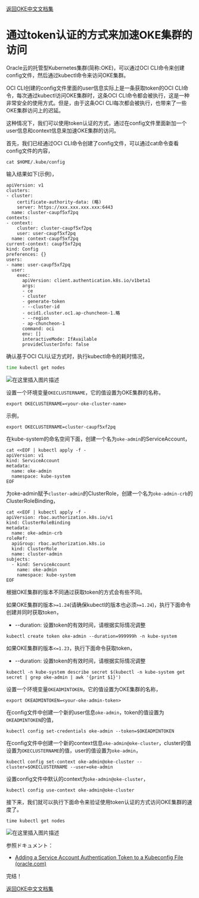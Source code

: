 [返回OKE中文文档集](../README.md)

# 通过token认证的方式来加速OKE集群的访问

Oracle云的托管型Kubernetes集群(简称:OKE)，可以通过OCI CLI命令来创建config文件，然后通过kubectl命令来访问OKE集群。

OCI CLI创建的config文件里面的user信息实际上是一条获取token的OCI CLI命令，每次通过kubectl访问OKE集群时，这条OCI CLI命令都会被执行，这是一种非常安全的使用方式。但是，由于这条OCI CLI每次都会被执行，也带来了一些OKE集群访问上的迟延。

这种情况下，我们可以使用token认证的方式，通过在config文件里面新加一个user信息和context信息来加速OKE集群的访问。

首先，我们已经通过OCI CLI命令创建了config文件，可以通过cat命令查看config文件的内容，

```shell
cat $HOME/.kube/config
```

输入结果如下(示例)，

```
apiVersion: v1
clusters:
- cluster:
    certificate-authority-data: (略)
    server: https://xxx.xxx.xxx.xxx:6443
  name: cluster-caupf5xf2pq
contexts:
- context:
    cluster: cluster-caupf5xf2pq
    user: user-caupf5xf2pq
  name: context-caupf5xf2pq
current-context: caupf5xf2pq
kind: Config
preferences: {}
users:
- name: user-caupf5xf2pq
  user:
    exec:
      apiVersion: client.authentication.k8s.io/v1beta1
      args:
      - ce
      - cluster
      - generate-token
      - --cluster-id
      - ocid1.cluster.oc1.ap-chuncheon-1.略
      - --region
      - ap-chuncheon-1
      command: oci
      env: []
      interactiveMode: IfAvailable
      provideClusterInfo: false
```
确认基于OCI CLI认证方式时，执行kubectl命令的耗时情况，
```sh
time kubectl get nodes
```
![在这里插入图片描述](images/87c1e7c3d5b940e0831b44ab81a4cfb6.png)

设置一个环境变量`OKECLUSTERNAME`，它的值设置为OKE集群的名称，

```
export OKECLUSTERNAME=<your-oke-cluster-name>
```

示例，

```
export OKECLUSTERNAME=cluster-caupf5xf2pq
```

在kube-system的命名空间下面，创建一个名为`oke-admin`的ServiceAccount，

```
cat <<EOF | kubectl apply -f - 
apiVersion: v1
kind: ServiceAccount
metadata:
  name: oke-admin
  namespace: kube-system
EOF
```

为oke-admin赋予`cluster-admin`的ClusterRole，创建一个名为`oke-admin-crb`的ClusterRoleBinding，

```
cat <<EOF | kubectl apply -f - 
apiVersion: rbac.authorization.k8s.io/v1
kind: ClusterRoleBinding
metadata:
  name: oke-admin-crb
roleRef:
  apiGroup: rbac.authorization.k8s.io
  kind: ClusterRole
  name: cluster-admin
subjects:
  - kind: ServiceAccount
    name: oke-admin
    namespace: kube-system
EOF
```

根据OKE集群的版本不同通过获取token的方式会有些不同。

如果OKE集群的版本`>=1.24`(请确保kubectl的版本也必须`>=1.24`)，执行下面命令创建并同时获取token，

- --duration: 设置token的有效时间，请根据实际情况调整

```
kubectl create token oke-admin --duration=999999h -n kube-system
```

如果OKE集群的版本`<=1.23`，执行下面命令获取token，

- --duration: 设置token的有效时间，请根据实际情况调整

```
kubectl -n kube-system describe secret $(kubectl -n kube-system get secret | grep oke-admin | awk '{print $1}')
```

设置一个环境变量`OKEADMINTOKEN`，它的值设置为OKE集群的名称，

```
export OKEADMINTOKEN=<your-oke-admin-token>
```

在config文件中创建一个新的user信息`oke-admin`，token的值设置为`OKEADMINTOKEN`的值，

```
kubectl config set-credentials oke-admin --token=$OKEADMINTOKEN
```

在config文件中创建一个新的context信息`oke-admin@oke-cluster`，cluster的值设置为`OKECLUSTERNAME`的值，user的值设置为`oke-admin`，

```
kubectl config set-context oke-admin@oke-cluster --cluster=$OKECLUSTERNAME --user=oke-admin
```

设置config文件中默认的context为`oke-admin@oke-cluster`，

```
kubectl config use-context oke-admin@oke-cluster
```

接下来，我们就可以执行下面命令来验证使用token认证的方式访问OKE集群的速度了。

```
time kubectl get nodes
```
![在这里插入图片描述](images/71b039decc6b4de691402f607612e6c1.png)



参照ドキュメント：

- [Adding a Service Account Authentication Token to a Kubeconfig File (oracle.com)](https://docs.oracle.com/en-us/iaas/Content/ContEng/Tasks/contengaddingserviceaccttoken.htm)

完结！

[返回OKE中文文档集](../README.md)
